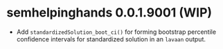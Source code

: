 # semhelpinghands 0.0.1.9001 (WIP)

- Add `standardizedSolution_boot_ci()` for forming bootstrap percentile
  confidence intervals for standardized solution in an `lavaan` output.
